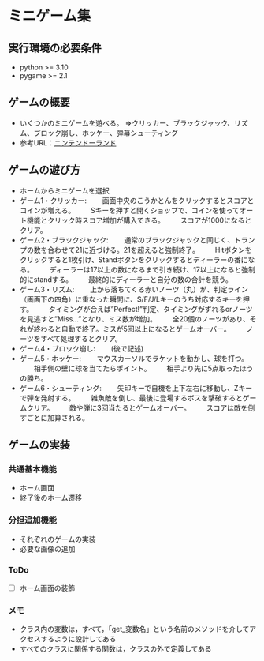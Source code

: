 # ミニゲーム集

## 実行環境の必要条件
* python >= 3.10
* pygame >= 2.1

## ゲームの概要
* いくつかのミニゲームを遊べる。
  ⇒クリッカー、ブラックジャック、リズム、ブロック崩し、ホッケー、弾幕シューティング
* 参考URL：[ニンテンドーランド](https://www.nintendo.co.jp/wiiu/alcj/index.html)

## ゲームの遊び方
* ホームからミニゲームを選択
* ゲーム1・クリッカー:
　　画面中央のこうかとんをクリックするとスコアとコインが増える。
　　Sキーを押すと開くショップで、コインを使ってオート機能とクリック時スコア増加が購入できる。
　　スコアが1000になるとクリア。
* ゲーム2・ブラックジャック:
　　通常のブラックジャックと同じく、トランプの数を合わせて21に近づける。21を超えると強制終了。
　　Hitボタンをクリックすると1枚引け、Standボタンをクリックするとディーラーの番になる。
　　ディーラーは17以上の数になるまで引き続け、17以上になると強制的にstandする。
　　最終的にディーラーと自分の数の合計を競う。
* ゲーム3・リズム:
　　上から落ちてくる赤いノーツ（丸）が、判定ライン（画面下の四角）に重なった瞬間に、S/F/J/Lキーのうち対応するキーを押す。
　　タイミングが合えば”Perfect!”判定、タイミングがずれるorノーツを見逃すと”Miss...”となり、ミス数が増加。
　　全20個のノーツがあり、それが終わると自動で終了。ミスが5回以上になるとゲームオーバー。
　　ノーツをすべて処理するとクリア。
* ゲーム4・ブロック崩し:
　　(後で記述)
* ゲーム5・ホッケー:
　　マウスカーソルでラケットを動かし、球を打つ。
　　相手側の壁に球を当てたらポイント。
　　相手より先に5点取ったほうの勝ち。
* ゲーム6・シューティング:
　　矢印キーで自機を上下左右に移動し、Zキーで弾を発射する。
　　雑魚敵を倒し、最後に登場するボスを撃破するとゲームクリア。
　　敵や弾に3回当たるとゲームオーバー。
　　スコアは敵を倒すごとに加算される。

## ゲームの実装
### 共通基本機能
* ホーム画面
* 終了後のホーム遷移

### 分担追加機能
* それぞれのゲームの実装
* 必要な画像の追加

### ToDo
- [ ] ホーム画面の装飾

### メモ
* クラス内の変数は，すべて，「get_変数名」という名前のメソッドを介してアクセスするように設計してある
* すべてのクラスに関係する関数は，クラスの外で定義してある
